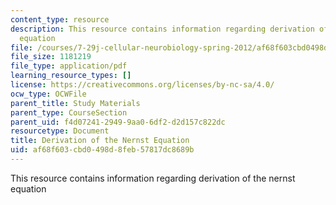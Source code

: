 ```yaml
---
content_type: resource
description: This resource contains information regarding derivation of the nernst
  equation
file: /courses/7-29j-cellular-neurobiology-spring-2012/af68f603cbd0498d8feb57817dc8689b_MIT7_29JS12_QuikieDrvNern.pdf
file_size: 1181219
file_type: application/pdf
learning_resource_types: []
license: https://creativecommons.org/licenses/by-nc-sa/4.0/
ocw_type: OCWFile
parent_title: Study Materials
parent_type: CourseSection
parent_uid: f4d07241-2949-9aa0-6df2-d2d157c822dc
resourcetype: Document
title: Derivation of the Nernst Equation
uid: af68f603-cbd0-498d-8feb-57817dc8689b
---
```

This resource contains information regarding derivation of the nernst equation